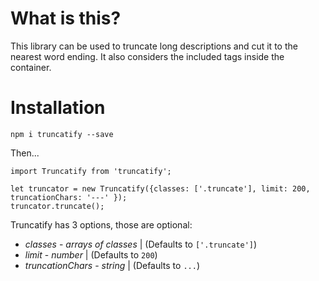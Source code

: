 # What is this?

This library can be used to truncate long descriptions and cut it to the nearest word ending. It also considers the included tags inside the container.

# Installation

`npm i truncatify --save`

Then...

```
import Truncatify from 'truncatify';

let truncator = new Truncatify({classes: ['.truncate'], limit: 200, truncationChars: '---' });
truncator.truncate();
```

Truncatify has 3 options, those are optional:
* *classes* - _arrays of classes_ | (Defaults to `['.truncate']`)
* *limit* - _number_ | (Defaults to `200`)
* *truncationChars* - _string_ | (Defaults to `...`)